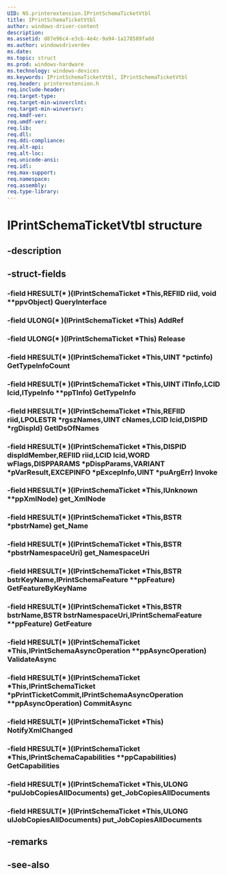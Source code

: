 ```yaml
---
UID: NS.printerextension.IPrintSchemaTicketVtbl
title: IPrintSchemaTicketVtbl
author: windows-driver-content
description: 
ms.assetid: d87e96c4-e3cb-4e4c-9a94-1a178589fadd
ms.author: windowsdriverdev
ms.date: 
ms.topic: struct
ms.prod: windows-hardware
ms.technology: windows-devices
ms.keywords: IPrintSchemaTicketVtbl, IPrintSchemaTicketVtbl
req.header: printerextension.h
req.include-header:
req.target-type:
req.target-min-winverclnt:
req.target-min-winversvr:
req.kmdf-ver:
req.umdf-ver:
req.lib:
req.dll:
req.ddi-compliance:
req.alt-api:
req.alt-loc:
req.unicode-ansi:
req.idl:
req.max-support:
req.namespace:
req.assembly:
req.type-library:
---
```


# IPrintSchemaTicketVtbl structure

## -description



## -struct-fields

### -field HRESULT(* )(IPrintSchemaTicket *This,REFIID riid, void **ppvObject) QueryInterface			
 	
### -field ULONG(* )(IPrintSchemaTicket *This) AddRef			
 	
### -field ULONG(* )(IPrintSchemaTicket *This) Release			
 	
### -field HRESULT(* )(IPrintSchemaTicket *This,UINT *pctinfo) GetTypeInfoCount			
 	
### -field HRESULT(* )(IPrintSchemaTicket *This,UINT iTInfo,LCID lcid,ITypeInfo **ppTInfo) GetTypeInfo			
 	
### -field HRESULT(* )(IPrintSchemaTicket *This,REFIID riid,LPOLESTR *rgszNames,UINT cNames,LCID lcid,DISPID *rgDispId) GetIDsOfNames			
 	
### -field HRESULT(* )(IPrintSchemaTicket *This,DISPID dispIdMember,REFIID riid,LCID lcid,WORD wFlags,DISPPARAMS *pDispParams,VARIANT *pVarResult,EXCEPINFO *pExcepInfo,UINT *puArgErr) Invoke			
 	
### -field HRESULT(* )(IPrintSchemaTicket *This,IUnknown **ppXmlNode) get_XmlNode			
 	
### -field HRESULT(* )(IPrintSchemaTicket *This,BSTR *pbstrName) get_Name			
 	
### -field HRESULT(* )(IPrintSchemaTicket *This,BSTR *pbstrNamespaceUri) get_NamespaceUri			
 	
### -field HRESULT(* )(IPrintSchemaTicket *This,BSTR bstrKeyName,IPrintSchemaFeature **ppFeature) GetFeatureByKeyName			
 	
### -field HRESULT(* )(IPrintSchemaTicket *This,BSTR bstrName,BSTR bstrNamespaceUri,IPrintSchemaFeature **ppFeature) GetFeature			
 	
### -field HRESULT(* )(IPrintSchemaTicket *This,IPrintSchemaAsyncOperation **ppAsyncOperation) ValidateAsync			
 	
### -field HRESULT(* )(IPrintSchemaTicket *This,IPrintSchemaTicket *pPrintTicketCommit,IPrintSchemaAsyncOperation **ppAsyncOperation) CommitAsync			
 	
### -field HRESULT(* )(IPrintSchemaTicket *This) NotifyXmlChanged			
 	
### -field HRESULT(* )(IPrintSchemaTicket *This,IPrintSchemaCapabilities **ppCapabilities) GetCapabilities			
 	
### -field HRESULT(* )(IPrintSchemaTicket *This,ULONG *pulJobCopiesAllDocuments) get_JobCopiesAllDocuments			
 	
### -field HRESULT(* )(IPrintSchemaTicket *This,ULONG ulJobCopiesAllDocuments) put_JobCopiesAllDocuments			
 	
## -remarks

## -see-also